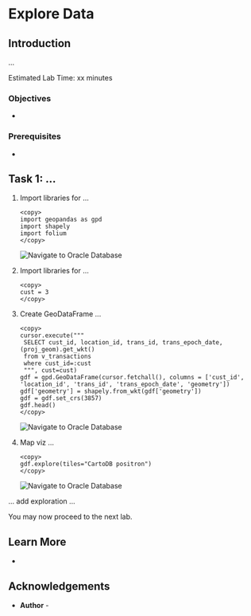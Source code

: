 # Explore Data


## Introduction

...

Estimated Lab Time: xx minutes

### Objectives

* 

### Prerequisites

* 

## Task 1: ... 


1.  Import libraries for ...

     ```
     <copy>
     import geopandas as gpd
     import shapely
     import folium
     </copy>
     ```

     ![Navigate to Oracle Database]()

1.  Import libraries for ...

     ```
     <copy>
     cust = 3
     </copy>
     ```


1.  Create GeoDataFrame ...

    ```
    <copy>
    cursor.execute("""
     SELECT cust_id, location_id, trans_id, trans_epoch_date, (proj_geom).get_wkt() 
     from v_transactions
     where cust_id=:cust
     """, cust=cust)
    gdf = gpd.GeoDataFrame(cursor.fetchall(), columns = ['cust_id', 'location_id', 'trans_id', 'trans_epoch_date', 'geometry'])
    gdf['geometry'] = shapely.from_wkt(gdf['geometry'])
    gdf = gdf.set_crs(3857)
    gdf.head()
    </copy>
    ```

     ![Navigate to Oracle Database]()

2.  Map viz ...  

    ```
    <copy>
    gdf.explore(tiles="CartoDB positron") 
    </copy>
    ```

     ![Navigate to Oracle Database]()




... add exploration ...


You may now proceed to the next lab.

## Learn More
* 

## Acknowledgements
* **Author** - 
